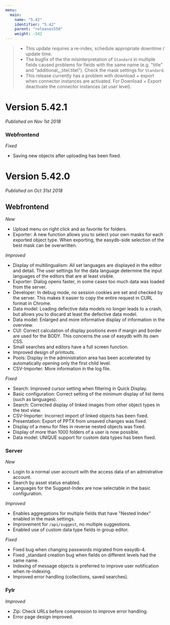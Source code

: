 ```yaml
---
menu:
  main:
    name: "5.42"
    identifier: "5.42"
    parent: "releases550"
    weight: -542
---
```


> - This update requires a re-index, schedule appropriate downtime / update time.
> - The bugfix of the the misinterpretation of `Standard` in multiple fields caused problems for fields with the same name (e.g. "title" and "additional__titel.titel"). Check the mask settings for `Standard`.
> - This release currently has a problem with download + export when connector instances are activated. For Download + Export deactivate the connector instances (at user level).
>

# Version 5.42.1

*Published on Nov 1st 2018*

### Webfrontend

*Fixed*

- Saving new objects after uploading has been fixed.

# Version 5.42.0

*Published on Oct 31st 2018*

## Webfrontend

*New*

- Upload menu on right click and as favorite for folders.
- Exporter: A new function allows you to select your own masks for each exported object type. When exporting, the easydb-side selection of the best mask can be overwritten.

*Improved*

- Display of multilingualism: All set languages are displayed in the editor and detail. The user settings for the data language determine the input languages of the editors that are at least visible.
- Exporter: Dialog opens faster, in some cases too much data was loaded from the server.
- Developer: In debug mode, no session cookies are set and checked by the server. This makes it easier to copy the entire request in CURL format in Chrome.
- Data model: Loading defective data models no longer leads to a crash, but allows you to discard at least the defective data model.
- Data model: Enlarged and more informative display of information in the overview.
- CUI: Correct calculation of display positions even if margin and border are used for the BODY. This concerns the use of easydb with its own CSS.
- Small searches and editors have a full screen function.
- Improved design of printouts.
- Pools: Display in the administration area has been accelerated by automatically opening only the first child level.
- CSV-Importer: More information in the log file.

*Fixed*

- Search: Improved cursor setting when filtering in Quick Display.
- Basic configuration: Correct setting of the minimum display of list items (such as languages).
- Search: Corrected display of linked images from other object types in the text view.
- CSV-Importer: Incorrect import of linked objects has been fixed.
- Presentation: Export of PPTX from unsaved changes was fixed.
- Display of a menu for files in reverse nested objects was fixed.
- Display of more than 1000 folders of a user is now possible.
- Data model: UNIQUE support for custom data types has been fixed.

### Server

*New*

- Login to a normal user account with the access data of an admistrative account.
- Search by asset status enabled.
- Languages for the Suggest-Index are now selectable in the basic configuration.

*Improved*

- Enables aggregations for multiple fields that have "Nested Index" enabled in the mask settings.
- Improvement for `/api/suggest`, no multiple suggestions.
- Enabled use of custom data type fields in group editor.

*Fixed*

- Fixed bug when changing passwords migrated from easydb-4.
- Fixed _standard creation bug when fields on different levels had the same name.
- Indexing of message objects is preferred to improve user notification when re-indexing.
- Improved error handling (collections, saved searches).

### Fylr

*Improved*

- Zip: Check URLs before compression to improve error handling.
- Error page design improved.

